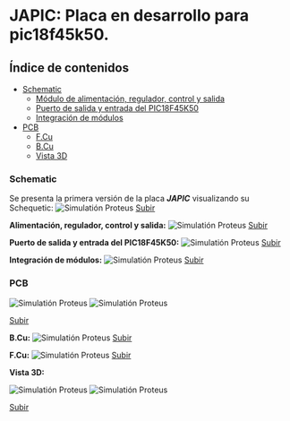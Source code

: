 <a name="top"></a>
# JAPIC: Placa en desarrollo para pic18f45k50. 
 
## Índice de contenidos
* [Schematic](#item1)
    * [Módulo de alimentación, regulador, control y salida](#item3)
    * [Puerto de salida y entrada del PIC18F45K50](#item4)
    * [Integración de módulos](#item5)
* [PCB](#item2)
    * [F.Cu](#item9)
    * [B.Cu](#item7)
    * [Vista 3D](#item8)
 

 
<a name="item1"></a>
### Schematic
 
Se presenta la primera versión de la placa ***JAPIC*** visualizando su Schequetic:
![Simulatión Proteus](.Img/1.png)
[Subir](#top) 

<a name="item3"></a>
 **Alimentación, regulador, control y salida:**
![Simulatión Proteus](.Img/2.png)
[Subir](#top)

<a name="item4"></a>
**Puerto de salida y entrada del PIC18F45K50:**
![Simulatión Proteus](.Img/3.png)
[Subir](#top)

<a name="item5"></a>
**Integración de módulos:**
![Simulatión Proteus](.Img/4.png)
 [Subir](#top)

 
<a name="item2"></a>
### PCB

![Simulatión Proteus](.Img/5.png)
![Simulatión Proteus](.Img/7.png)
<a name="item5"></a>

[Subir](#top)


<a name="item7"></a>
**B.Cu:**
![Simulatión Proteus](.Img/6.png)
[Subir](#top)


<a name="item9"></a>
**F.Cu:**
![Simulatión Proteus](.Img/11.png)
[Subir](#top)

<a name="item8"></a>

**Vista 3D:**

![Simulatión Proteus](.Img/9.png) 
![Simulatión Proteus](.Img/8.png)

[Subir](#top)
 

 
